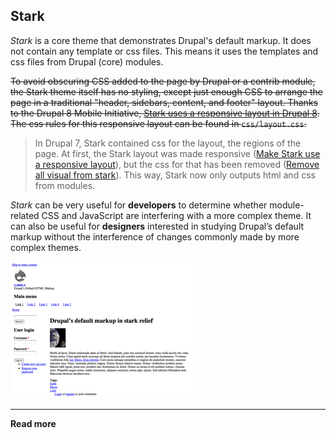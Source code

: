 ## Stark

*Stark* is a core theme that demonstrates Drupal's default markup. It does not contain any template or css files. This means it uses the templates and css files from Drupal (core) modules.

~~To avoid obscuring CSS added to the page by Drupal or a contrib module, the Stark theme itself has no styling, except just enough CSS to arrange the page in a traditional "header, sidebars, content, and footer" layout. Thanks to the Drupal 8 Mobile Initiative, [Stark uses a responsive layout in Drupal 8](https://www.drupal.org/node/1322794). The css rules for this responsive layout can be found in `css/layout.css`.~~

> In Drupal 7, Stark contained css for the layout, the regions of the page. At first, the Stark layout was made responsive ([Make Stark use a responsive layout](https://www.drupal.org/node/1322794)), but the css for that has been removed ([Remove all visual from stark](https://www.drupal.org/node/2349711)). This way, Stark now only outputs html and css from modules.

*Stark* can be very useful for **developers** to determine whether module-related CSS and JavaScript are interfering with a more complex theme. It can also be useful for **designers** interested in studying Drupal’s default markup without the interference of changes commonly made by more complex themes.

![Stark screenshot](../img/stark.png)

***

**Read more**
